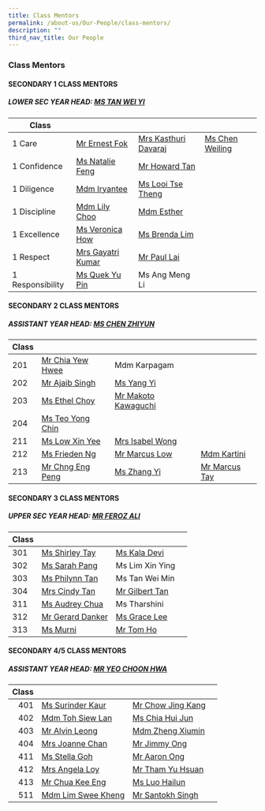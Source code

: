 ```yaml
---
title: Class Mentors
permalink: /about-us/Our-People/class-mentors/
description: ""
third_nav_title: Our People
---
```

### Class Mentors

#### SECONDARY 1 CLASS MENTORS

##### LOWER SEC YEAR HEAD: [MS TAN WEI YI](mailto:tan_wei_yi@schools.gov.sg)

| Class 	|  	|  	|  	|
|---	|---	|---	|---	|
| 1 Care 	| [Mr Ernest Fok ](mailto:fok_chee_wel@schools.gov.sg)	|  [Mrs Kasthuri Davaraj](mailto:kasthuri_mahanthran@schools.gov.sg)	|  [Ms Chen Weiling](mailto:chen_weiling@schools.gov.sg )|
| 1 Confidence 	| [Ms Natalie Feng](mailto:FENG_Hui_Er@schools.gov.sg)	| [Mr Howard Tan](mailto:tan_ching_hau_howard@schools.gov.sg) 	|
| 1 Diligence 	|[ Mdm Iryantee](mailto:iryantee_jaffar@schools.gov.sg)| [Ms Looi Tse Theng](mailto:looi_tse_theng@schools.gov.sg)|
| 1 Discipline 	| [Mdm Lily Choo](mailto:choo_li_chin_lily@schools.gov.sg) | [Mdm Esther](mailto:makaisvery_esther_periak_a@schools.gov.sg)	|
| 1 Excellence 	| [Ms Veronica How](mailto:how_xin_yi_veronica@schools.gov.sg)	| [Ms Brenda Lim](mailto:Lim_Jing_Qi_Brenda@schools.gov.sg)|
| 1 Respect 	| [Mrs Gayatri Kumar](mailto:gayatri_devi@schools.gov.sg)| [Mr Paul Lai ](mailto:Paul_Lai_Chyi_Shyan@schools.gov.sg)	|
| 1 Responsibility 	| [Ms Quek Yu Pin](mailto:Quek_Yu_Pin@schools.gov.sg)	| Ms Ang Meng Li

#### SECONDARY 2 CLASS MENTORS

##### ASSISTANT YEAR HEAD: [MS CHEN ZHIYUN](mailto:chen_zhiyun@schools.gov.sg)

| Class 	|  	|  	|  	|
|---	|---	|---	|---	|
| 201 	| [Mr Chia Yew Hwee](mailto:chia_yew_hwee@schools.gov.sg)|  Mdm Karpagam	|  	| 
| 202 	| [Mr Ajaib Singh](mailto:ajaib_singh_gurbachan_s@schools.gov.sg) 	|[Ms Yang Yi ](mailto:Yang_Yi@schools.gov.sg)	|  	| 
| 203 	|[ Ms Ethel Choy](mailto:choy_hui_zhen_ethel@schools.gov.sg) 	| [Mr Makoto Kawaguchi](mailto:makoto_kawaguchi@schools.gov.sg) 	|  	| 
| 204 	| [Ms Teo Yong Chin ](mailto:teo_yong_chin@schools.gov.sg)	|  	| 
| 211 	| [Ms Low Xin Yee ](mailto:low_xin_yee@schools.gov.sg)	| [Mrs Isabel Wong](mailto:lee_siew_min_isabel@schools.gov.sg) 	|  	| 
| 212 	| [Ms Frieden Ng](mailto:ng_chih_qing@schools.gov.sg) 	|[ Mr Marcus Low ](mailto:LOW_Xue_Kai_Marcus@schools.gov.sg)	| [Mdm Kartini ](mailto:kartini_djoeraemi@schools.gov.sg)
| 213 	| [Mr Chng Eng Peng](mailto:chng_eng_peng@schools.gov.sg) 	|[ Ms Zhang Yi](mailto:Zhang_Yi_A@schools.gov.sg) 	| [Mr Marcus Tay ](mailto:tay_hiong_kiat_marcus@schools.gov.sg) 	| Mr Senan |



#### SECONDARY 3 CLASS MENTORS

##### UPPER SEC YEAR HEAD: [MR FEROZ ALI](mailto:feroz_ali@schools.gov.sg)

| Class 	|  	|  	|  	|
|---	|---	|---	|---	|
| 301 	| [Ms Shirley Tay](mailto:Shirley_Tay@schools.gov.sg)	|  [Ms Kala Devi](mailto:kala_devi_santha_kumar@schools.gov.sg)	|  	|
| 302 	| [Ms Sarah Pang](mailto:Sarah_PANG_PEI_WEN@schools.gov.sg)	| Ms Lim Xin Ying 	|  	|
| 303 	|[ Ms Philynn Tan ](mailto:tan_hong_bee_philynn@schools.gov.sg)	| Ms Tan Wei Min 	|  	|
| 304 	|[ Mrs Cindy Tan ](mailto:yew_siew_ping_cindy@schools.gov.sg)	| [Mr Gilbert Tan ](mailto:Gilbert_Tan_Wei_Beng@schools.gov.sg)	|
| 311 	| [Ms Audrey Chua](mailto:chua_sing_li_audrey@schools.gov.sg)	| Ms Tharshini 	|  	|
| 312 	| [Mr Gerard Danker](mailto:gerard_danker@schools.gov.sg) 	|[ Ms Grace Lee	](mailto:mei_yan_grace_lee@schools.gov.sg)
| 313 	| [Ms Murni ](mailto:murni_iryani_mohd_hanafi@schools.gov.sg)	| [Mr Tom Ho 	](mailto:ho_hai_long@schools.gov.sg)|


#### SECONDARY 4/5 CLASS MENTORS

##### ASSISTANT YEAR HEAD: [MR YEO CHOON HWA](mailto:yeo_choon_hwa@schools.gov.sg)

| Class 	|  	|  	|  	|
|---:	|---	|---	|---	|
| 401 	| [Ms Surinder Kaur ](mailto:surinder_kaur@schools.gov.sg)	| [Mr Chow Jing Kang](mailto:Chow_Jing_Kang@schools.gov.sg) 	|  	|
| 402 	| [Mdm Toh Siew Lan ](mailto:toh_siew_lan@schools.gov.sg)	| [Ms Chia Hui Jun](mailto:chia_hui_jun@schools.gov.sg) 	|  	|
| 403 	| [Mr Alvin Leong](mailto:leong_wei_jie_alvin@schools.gov.sg) 	| [Mdm Zheng Xiumin ](mailto:zheng_xiumin@schools.gov.sg)	|  	|
| 404 	| [Mrs Joanne Chan ](mailto:jia_en_joanne_loo@schools.gov.sg)	| [Mr Jimmy Ong ](mailto:ong_meng_guan_jimmy@schools.gov.sg)	|  	|
| 411 	| [Ms Stella Goh ](mailto:stella_goh@schools.gov.sg)	| [Mr Aaron Ong](mailto:ong_meng_yeow_aaron@schools.gov.sg) 	|  	|
| 412 	| [Mrs Angela Loy ](mailto:ang_ha_ngek@schools.gov.sg  )	| [Mr Tham Yu Hsuan](mailto:tham_yu_hsuan@schools.gov.sg)	|  	|
| 413 	| [Mr Chua Kee Eng ](mailto:chua_kee_eng@schools.gov.sg)	| [Ms Luo Hailun ](mailto:luo_hailun@schools.gov.sg)	| 
| 511 	| [Mdm Lim Swee Kheng](mailto:Lim_Swee_Kheng@schools.gov.sg)	| [Mr Santokh Singh ](mailto:santokh_singh@schools.gov.sg) 	|  	|